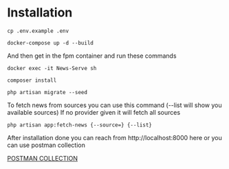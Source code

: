 # Installation

```
cp .env.example .env
```

```
docker-compose up -d --build
```

And then get in the fpm container and run these commands
```
docker exec -it News-Serve sh
```
```
composer install
```
```
php artisan migrate --seed
```
To fetch news from sources you can use this command (--list will show you available sources)
If no provider given it will fetch all sources
```
php artisan app:fetch-news {--source=} {--list}
```

After installation done you can reach from http://localhost:8000 here or you can use postman collection

[POSTMAN COLLECTION](https://github.com/barisaskaleli/news-aggregator/blob/main/News_Aggregator.postman_collection)
